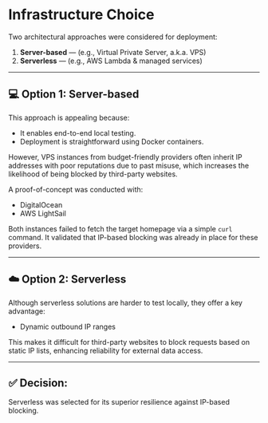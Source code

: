 # Infrastructure Choice

Two architectural approaches were considered for deployment:

1. **Server-based** — (e.g., Virtual Private Server, a.k.a. VPS)
2. **Serverless** — (e.g., AWS Lambda & managed services)

---

## 💻 Option 1: Server-based

This approach is appealing because:

- It enables end-to-end local testing.
- Deployment is straightforward using Docker containers.

However, VPS instances from budget-friendly providers often inherit IP addresses with poor reputations due to past misuse, which increases the likelihood of being blocked by third-party websites.

A proof-of-concept was conducted with:

- DigitalOcean
- AWS LightSail

Both instances failed to fetch the target homepage via a simple `curl` command. It validated that IP-based blocking was already in place for these providers.

---

## ☁️ Option 2: Serverless

Although serverless solutions are harder to test locally, they offer a key advantage:

- Dynamic outbound IP ranges

This makes it difficult for third-party websites to block requests based on static IP lists, enhancing reliability for external data access.

---

## ✅ Decision:

Serverless was selected for its superior resilience against IP-based blocking.
